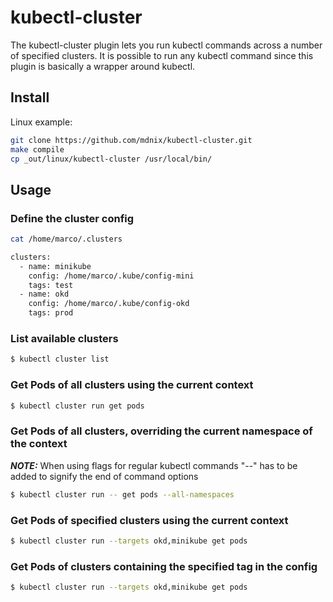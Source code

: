 # kubectl-cluster

The kubectl-cluster plugin lets you run kubectl commands across a number of specified clusters.
It is possible to run any kubectl command since this plugin is basically a wrapper around kubectl.

## Install

Linux example:

```bash
git clone https://github.com/mdnix/kubectl-cluster.git
make compile
cp _out/linux/kubectl-cluster /usr/local/bin/
```

## Usage

### Define the cluster config

```bash
cat /home/marco/.clusters

clusters:
  - name: minikube
    config: /home/marco/.kube/config-mini
    tags: test
  - name: okd
    config: /home/marco/.kube/config-okd
    tags: prod
```

### List available clusters

```bash
$ kubectl cluster list
```

### Get Pods of all clusters using the current context

```bash
$ kubectl cluster run get pods 
```

### Get Pods of all clusters, overriding the current namespace of the context

**_NOTE:_**
When using flags for regular kubectl commands "--" has to be added to signify the end of command options


```bash
$ kubectl cluster run -- get pods --all-namespaces
```

### Get Pods of specified clusters using the current context

```bash
$ kubectl cluster run --targets okd,minikube get pods 
```


### Get Pods of clusters containing the specified tag in the config

```bash
$ kubectl cluster run --targets okd,minikube get pods 
```


